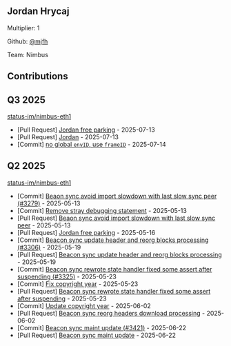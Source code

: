 
## Jordan Hrycaj
Multiplier: 1

Github: [@mjfh](https://github.com/mjfh)

Team: Nimbus

## Contributions

## Q3 2025


[status-im/nimbus-eth1](https://github.com/status-im/nimbus-eth1)
* [Pull Request] [Jordan free parking](https://github.com/status-im/nimbus-eth1/pull/3469) - 2025-07-13
* [Pull Request] [Jordan](https://github.com/status-im/nimbus-eth1/pull/3468) - 2025-07-13
* [Commit] [no global `envID`, use `frameID`](https://github.com/status-im/nimbus-eth1/commit/c8c040618a5dd16c98b5b24ff0e781cc60fa6c72) - 2025-07-14
## Q2 2025

[status-im/nimbus-eth1](https://github.com/status-im/nimbus-eth1)
* [Commit] [Beaon sync avoid import slowdown with last slow sync peer (#3279)](https://github.com/status-im/nimbus-eth1/commit/55a661c006e31fee84e24186b2efab2e5c414669) - 2025-05-13
* [Commit] [Remove stray debugging statement](https://github.com/status-im/nimbus-eth1/commit/c6b029d3c90b4535b9c9b4f202b1d4c001722ce6) - 2025-05-13
* [Pull Request] [Beaon sync avoid import slowdown with last slow sync peer](https://github.com/status-im/nimbus-eth1/pull/3279) - 2025-05-13
* [Pull Request] [Jordan free parking](https://github.com/status-im/nimbus-eth1/pull/3291) - 2025-05-16
* [Commit] [Beacon sync update header and reorg blocks processing (#3306)](https://github.com/status-im/nimbus-eth1/commit/05eaffbe06024f326499662d691d6bfa0b6127f4) - 2025-05-19
* [Pull Request] [Beacon sync update header and reorg blocks processing](https://github.com/status-im/nimbus-eth1/pull/3306) - 2025-05-19
* [Commit] [Beacon sync rewrote state handler fixed some assert after suspending (#3325)](https://github.com/status-im/nimbus-eth1/commit/60e4838b478a2e462f46ea3ffa00fa1ade24c292) - 2025-05-23
* [Commit] [Fix copyright year](https://github.com/status-im/nimbus-eth1/commit/e77999a3239cb78cdfc830bd5ca6585306fcca5a) - 2025-05-23
* [Pull Request] [Beacon sync rewrote state handler fixed some assert after suspending](https://github.com/status-im/nimbus-eth1/pull/3325) - 2025-05-23
* [Commit] [Update copyright year](https://github.com/status-im/nimbus-eth1/commit/3f0fd7846b49ddc2ba1daebe8620d4c41207d7ff) - 2025-06-02
* [Pull Request] [Beacon sync reorg headers download processing](https://github.com/status-im/nimbus-eth1/pull/3359) - 2025-06-02
* [Commit] [Beacon sync maint update (#3421)](https://github.com/status-im/nimbus-eth1/commit/60e98921b376fa92e5174919dda1adf1542462ed) - 2025-06-22
* [Pull Request] [Beacon sync maint update](https://github.com/status-im/nimbus-eth1/pull/3421) - 2025-06-22
